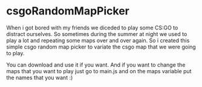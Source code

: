 # csgoRandomMapPicker

When i got bored with my friends we diceded to play some CS:GO to distract ourselves. So sometimes during the summer at night we used to play a lot and repeating some maps over and over again.
So i created this simple csgo random map picker to variate the csgo map that we were going to play.

You can download and use it if you want. And if you want to change the maps that you want to play just go to main.js and on the maps variable put the names that you want :)
